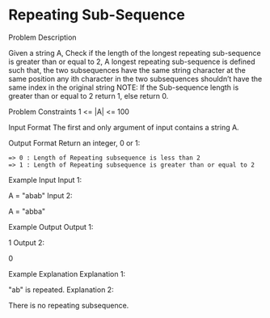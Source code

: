 # Repeating Sub-Sequence

Problem Description
 
 

Given a string A, Check if the length of the longest repeating sub-sequence is greater than or equal to 2,
A longest repeating sub-sequence is defined such that,
the two subsequences have the same string character at the same position
any ith character in the two subsequences shouldn’t have the same index in the original string
NOTE: If the Sub-sequence length is greater than or equal to 2 return 1, else return 0.

 



Problem Constraints
 1 <= |A| <= 100



Input Format
The first and only argument of input contains a string A.



Output Format
Return an integer, 0 or 1:

    => 0 : Length of Repeating subsequence is less than 2
    => 1 : Length of Repeating subsequence is greater than or equal to 2
 



Example Input
Input 1:

 A = "abab"
Input 2:

 A = "abba"
 



Example Output
Output 1:

 1
Output 2:

 0
 



Example Explanation
Explanation 1:

 "ab" is repeated.
Explanation 2:

 There is no repeating subsequence.